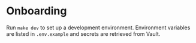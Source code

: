 # Onboarding

Run `make dev` to set up a development environment. Environment variables are
listed in `.env.example` and secrets are retrieved from Vault.
